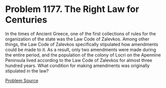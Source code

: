 # Problem 1177. The Right Law for Centuries

In the times of Ancient Greece, one of the first collections of rules for the organization of the state was the Law Code of Zalevkos. Among other things, the Law Code of Zalevkos specifically stipulated how amendments could be made to it. As a result, only two amendments were made during the entire period, and the population of the colony of Locri on the Apennine Peninsula lived according to the Law Code of Zalevkos for almost three hundred years. What condition for making amendments was originally stipulated in the law?

[Problem Source](https://www.trizland.ru/tasks/5628/)